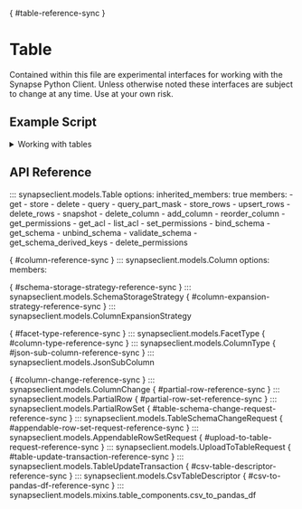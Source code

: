 [](){ #table-reference-sync }
# Table

Contained within this file are experimental interfaces for working with the Synapse Python
Client. Unless otherwise noted these interfaces are subject to change at any time. Use
at your own risk.

## Example Script

<details class="quote">
  <summary>Working with tables</summary>

```python
{!docs/scripts/object_orientated_programming_poc/oop_poc_table.py!}
```
</details>

## API Reference


::: synapseclient.models.Table
    options:
        inherited_members: true
        members:
        - get
        - store
        - delete
        - query
        - query_part_mask
        - store_rows
        - upsert_rows
        - delete_rows
        - snapshot
        - delete_column
        - add_column
        - reorder_column
        - get_permissions
        - get_acl
        - list_acl
        - set_permissions
        - bind_schema
        - get_schema
        - unbind_schema
        - validate_schema
        - get_schema_derived_keys
        - delete_permissions

[](){ #column-reference-sync }
::: synapseclient.models.Column
    options:
        members:

[](){ #schema-storage-strategy-reference-sync }
::: synapseclient.models.SchemaStorageStrategy
[](){ #column-expansion-strategy-reference-sync }
::: synapseclient.models.ColumnExpansionStrategy

[](){ #facet-type-reference-sync }
::: synapseclient.models.FacetType
[](){ #column-type-reference-sync }
::: synapseclient.models.ColumnType
[](){ #json-sub-column-reference-sync }
::: synapseclient.models.JsonSubColumn


[](){ #column-change-reference-sync }
::: synapseclient.models.ColumnChange
[](){ #partial-row-reference-sync }
::: synapseclient.models.PartialRow
[](){ #partial-row-set-reference-sync }
::: synapseclient.models.PartialRowSet
[](){ #table-schema-change-request-reference-sync }
::: synapseclient.models.TableSchemaChangeRequest
[](){ #appendable-row-set-request-reference-sync }
::: synapseclient.models.AppendableRowSetRequest
[](){ #upload-to-table-request-reference-sync }
::: synapseclient.models.UploadToTableRequest
[](){ #table-update-transaction-reference-sync }
::: synapseclient.models.TableUpdateTransaction
[](){ #csv-table-descriptor-reference-sync }
::: synapseclient.models.CsvTableDescriptor
[](){ #csv-to-pandas-df-reference-sync }
::: synapseclient.models.mixins.table_components.csv_to_pandas_df
